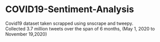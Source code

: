 # COVID19-Sentiment-Analysis
Covid19 dataset taken scrapped using snscrape and tweepy.<br/>
Collected 3.7 million tweets over the span of 6 months, (May 1, 2020 to November 19,2020)
